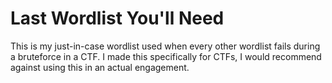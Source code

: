 # Last Wordlist You'll Need
This is my just-in-case wordlist used when every other wordlist fails during a bruteforce in a CTF. I made this specifically for CTFs, I would recommend against using this in an actual engagement.
